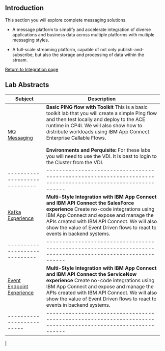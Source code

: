 ## Introduction
This section you will explore complete messaging solutions. <BR> 

- A message platform to simplify and accelerate integration of diverse applications and business data across multiple platforms with multiple messaging styles. <BR> 

- A full-scale streaming platform, capable of not only publish-and-subscribe, but also the storage and processing of data within the stream. 

[Return to Integration page](../index.md)


## Lab Abstracts

|  Subject                            | Description                                            |                                                               
|-----------------------------|------------------------------------------------------------------------------------------------------------|
| [MQ Messaging](MQ-labs/index.md)       | **Basic PING flow with Toolkit** This is a basic toolkit lab that you will create a simple Ping flow and then test locally and deploy to the ACE runtime in CP4I.  We will also show how to distribute workloads using IBM App Connect Enterprise Callable Flows.<br><br>**Environments and Perquisite:** For these labs you will need to use the VDI.  It is best to login to the Cluster from the VDI. 
|-----------------------------|------------------------------------------------------------------------------------------------------------|
| [Kafka Experience](Kafka-Experience/index.md)       | **Multi-Style Integration with IBM App Connect and IBM API Connect the SalesForce experience**  Create no-code integrations using IBM App Connect and expose and manage the APIs created with IBM API Connect. We will also show the value of Event Driven flows to react to events in backend systems. 
|-----------------------------|------------------------------------------------------------------------------------------------------------|
| [Event Endpoint Experience](Event_EndPoint/index.md)       | **Multi-Style Integration with IBM App Connect and IBM API Connect the ServiceNow experience**  Create no-code integrations using IBM App Connect and expose and manage the APIs created with IBM API Connect. We will also show the value of Event Driven flows to react to events in backend systems.
|-------------------------|------------------------------------------------------------------------------------------------------------|
|